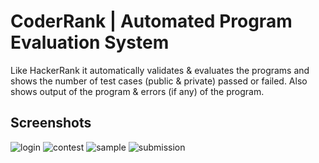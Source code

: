 
# CoderRank | Automated Program Evaluation System

Like HackerRank it automatically validates & evaluates the programs and shows the number of test cases (public & private) passed or failed. Also shows output of the program & errors (if any) of the program.


## Screenshots

![login](https://user-images.githubusercontent.com/48918543/191331424-591ef123-7649-40c9-be0c-b386fb79f0e8.png)
![contest](https://user-images.githubusercontent.com/48918543/191331538-74b57f92-0099-4e35-9b06-33dd1ca3b04d.png)
![sample](https://user-images.githubusercontent.com/48918543/191331378-9a7f713c-4a65-4b9c-8524-c3a45efe49a8.png)
![submission](https://user-images.githubusercontent.com/48918543/191331558-09af5973-61f4-4417-a40c-355900cb9e1d.png)
